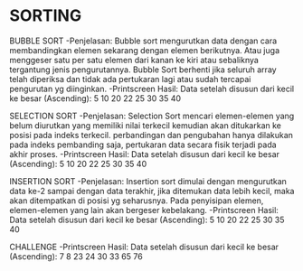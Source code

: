 # SORTING

BUBBLE SORT
-Penjelasan:
  Bubble sort mengurutkan data dengan cara membandingkan elemen sekarang dengan elemen berikutnya. Atau juga menggeser satu per satu elemen dari kanan ke kiri atau sebaliknya tergantung jenis pengurutannya. Bubble Sort berhenti jika seluruh array telah diperiksa dan tidak ada pertukaran lagi atau sudah tercapai pengurutan yg diinginkan.
-Printscreen Hasil:
  Data setelah disusun dari kecil ke besar (Ascending):
  5 10 20 22 25 30 35 40
  
SELECTION SORT
-Penjelasan:
  Selection Sort mencari elemen-elemen yang belum diurutkan yang memiliki nilai terkecil kemudian akan ditukarkan ke posisi pada indeks terkecil. perbandingan dan pengubahan hanya dilakukan pada indeks pembanding saja, pertukaran data secara fisik terjadi pada akhir proses.
-Printscreen Hasil: 
  Data setelah disusun dari kecil ke besar (Ascending):
  5 10 20 22 25 30 35 40
  
INSERTION SORT
-Penjelasan:
  Insertion sort dimulai dengan mengurutkan data ke-2 sampai dengan data terakhir, jika ditemukan data lebih kecil, maka akan ditempatkan di posisi yg seharusnya. Pada penyisipan elemen, elemen-elemen yang lain akan bergeser kebelakang.
-Printscreen Hasil:
  Data setelah disusun dari kecil ke besar (Ascending):
  5 10 20 22 25 30 35 40
  
CHALLENGE
-Printscreen Hasil:
  Data setelah disusun dari kecil ke besar (Ascending):
  7 8 23 24 30 33 65 76
